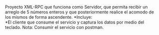 Proyecto XML-RPC que funciona como Servidor, que permita recibir un arreglo de 5 números enteros y que posteriormente realice el acomodo de los mismos de forma ascendente.
     *Incluye:   
     *El cliente que consume el servicio y captura los datos por medio del teclado.
     Nota: Consumir el servicio con postman.
     	
